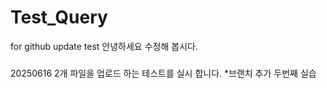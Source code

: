 # Test_Query
for github update test
안녕하세요 수정해 봅시다.
<h3> </h3>


20250616 2개 파일을 업로드 하는 테스트를 실시 합니다. *브랜치 추가 두번째 실습